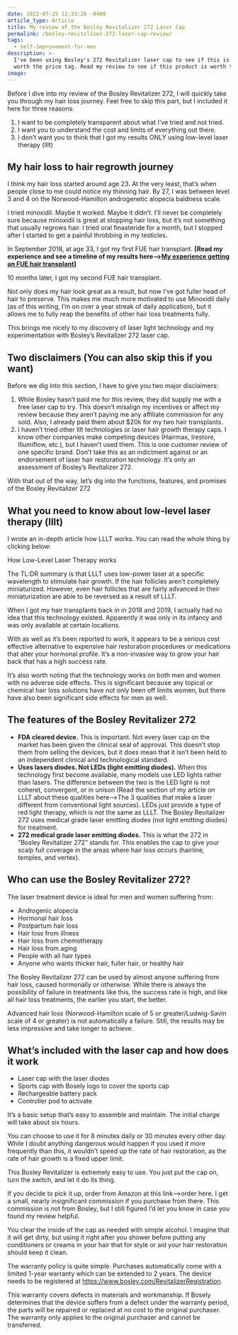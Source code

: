 ```yaml
---
date: 2022-07-25 12:33:28 -0400
article_type: Article
title: My review of the Bosley Revitalizer 272 Laser Cap
permalink: /bosley-revitzlizer-272-laser-cap-review/
tags:
  - self-improvement-for-men
description: >-
  I've been using Bosley's 272 Revitalizer laser cap to see if this is really
  worth the price tag. Read my review to see if this product is worth the money.
image:
---
```

Before I dive into my review of the Bosley Revitalizer 272, I will quickly take you through my hair loss journey. Feel free to skip this part, but I included it here for three reasons:

1. I want to be completely transparent about what I’ve tried and not tried.
2. I want you to understand the cost and limits of everything out there.
3. I don’t want you to think that I got my results ONLY using low-level laser therapy (lllt)

## My hair loss to hair regrowth journey

I think my hair loss started around age 23. At the very least, that’s when people close to me could notice my thinning hair. By 27, I was between level 3 and 4 on the Norwood-Hamilton androgenetic alopecia baldness scale.

I tried minoxidil. Maybe it worked. Maybe it didn’t. I’ll never be completely sure because minoxidil is great at stopping hair loss, but it’s not something that usually regrows hair. I tried oral finasteride for a month, but I stopped after I started to get a painful throbbing in my testicles.

In September 2018, at age 33, I got my first FUE hair transplant. **\[Read my experience and see a timeline of my results here—&gt;[My experience getting an FUE hair transplant](/my-personal-experience-getting-an-fue-hair-transplant/)\]**

10 months later, I got my second FUE hair transplant.

Not only does my hair look great as a result, but now I’ve got fuller head of hair to preserve. This makes me much more motivated to use Minoxidil daily (as of this writing, I’m on over a year streak of daily application), but it allows me to fully reap the benefits of other hair loss treatments fully.

This brings me nicely to my discovery of laser light technology and my experimentation with Bosley’s Revitalizer 272 laser cap.

## Two disclaimers (You can also skip this if you want)

Before we dig into this section, I have to give you two major disclaimers:

1. While Bosley hasn’t paid me for this review, they did supply me with a free laser cap to try. This doesn’t misalign my incentives or affect my review because they aren’t paying me any affiliate commission for any sold. Also, I already paid them about $20k for my two hair transplants.
2. I haven’t tried other lllt technologies or laser hair growth therapy caps. I know other companies make competing devices (Hairmax, Irestore, Illumiflow, etc.), but I haven’t used them. This is one customer review of one specific brand. Don’t take this as an indictment against or an endorsement of laser hair restoration technology. It’s only an assessment of Bosley’s Revitalizer 272.

With that out of the way, let’s dig into the functions, features, and promises of the Bosley Revitalizer 272

## What you need to know about low-level laser therapy (lllt)

I wrote an in-depth article how LLLT works. You can read the whole thing by clicking below:

How Low-Level Laser Therapy works

The TL:DR summary is that LLLT uses low-power laser at a specific wavelength to stimulate hair growth. If the hair follicles aren’t completely miniaturized. However, even hair follicles that are fairly advanced in their miniaturization are able to be reversed as a result of LLLT.

When I got my hair transplants back in in 2018 and 2019, I actually had no idea that this technology existed. Apparently it was only in its infancy and was only available at certain locations.

With as well as it’s been reported to work, it appears to be a serious cost effective alternative to expensive hair restoration procedures or medications that alter your hormonal profile. It’s a non-invasive way to grow your hair back that has a high success rate.

It’s also worth noting that the technology works on both men and women with no adverse side effects. This is significant because any topical or chemical hair loss solutions have not only been off limits women, but there have also been significant side effects for men as well.

## The features of the Bosley Revitalizer 272

* **FDA cleared device.** This is important. Not every laser cap on the market has been given the clinical seal of approval. This doesn’t stop them from selling the devices, but it does mean that it isn’t been held to an independent clinical and technological standard.
* **Uses lasers diodes. Not LEDs (light emitting diodes).** When this technology first become available, many models use LED lights rather than lasers. The difference between the two is the LED light is not coheret, convergent, or in unison (Read the section of my article on LLLT about these qualities here—&gt;The 3 qualities that make a laser different from conventional light sources). LEDs just provide a type of red light therapy, which is not the same as LLLT. The Bosley Revitalizer 272 uses medical grade laser emitting diodes (not light emitting diodes) for treatment.
* **272 medical grade laser emitting diodes.** This is what the 272 in “Bosley Revitalizer 272” stands for. This enables the cap to give your scalp full coverage in the areas where hair loss occurs (hairline, temples, and vertex).

## Who can use the Bosley Revitalizer 272?

The laser treatment device is ideal for men and women suffering from:

* Androgenic alopecia
* Hormonal hair loss
* Postpartum hair loss
* Hair loss from illness
* Hair loss from chemotherapy
* Hair loss from aging
* People with all hair types
* Anyone who wants thicker hair, fuller hair, or healthy hair

The Bosley Revitalizer 272 can be used by almost anyone suffering from hair loss, caused hormonally or otherwise. While there is always the possibility of failure in treatments like this, the success rate is high, and like all hair loss treatments, the earlier you start, the better.

Advanced hair loss (Norwood-Hamilton scale of 5 or greater/Ludwig-Savin scale of 4 or greater) is not automatically a failure. Still, the results may be less impressive and take longer to achieve.

## What’s included with the laser cap and how does it work

* Laser cap with the laser diodes
* Sports cap with Bosely logo to cover the sports cap
* Rechargeable battery pack
* Controller pod to activate

It’s a basic setup that’s easy to assemble and maintain. The initial charge will take about six hours.

You can choose to use it for 8 minutes daily or 30 minutes every other day. While I doubt anything dangerous would happen if you used it more frequently than this, it wouldn’t speed up the rate of hair restoration, as the rate of hair growth is a fixed upper limit.

This Bosley Revitalizer is extremely easy to use. You just put the cap on, turn the switch, and let it do its thing.

If you decide to pick it up, order from Amazon at this link—&gt;order here. I get a small, nearly insignificant commission if you purchase from there. This commission is not from Bosley, but I still figured I’d let you know in case you found my review helpful.

You clear the inside of the cap as needed with simple alcohol. I imagine that it will get dirty, but using it right after you shower before putting any conditioners or creams in your hair that for style or aid your hair restoration should keep it clean.

The warranty policy is quite simple. Purchases automatically come with a limited 1-year warranty which can be extended to 2 years. The device needs to be registered at https://www.bosley.com/RevitalizerRegistration.

This warranty covers defects in materials and workmanship. If Bosely determines that the device suffers from a defect under the warranty period, the parts will be repaired or replaced at no cost to the original purchaser. The warranty only applies to the original purchaser and cannot be transferred.
